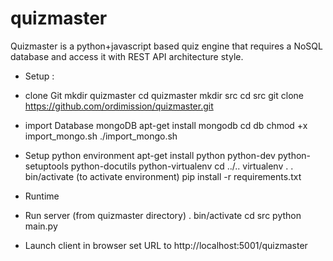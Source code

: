 quizmaster
==========

Quizmaster is a python+javascript based quiz engine that requires a NoSQL database and access it with REST API architecture style.

* Setup :
- clone Git
mkdir quizmaster
cd quizmaster
mkdir src
cd src
git clone https://github.com/ordimission/quizmaster.git

- import Database mongoDB
apt-get install mongodb
cd db
chmod +x import_mongo.sh
./import_mongo.sh

- Setup python environment
apt-get install python python-dev python-setuptools python-docutils python-virtualenv
cd ../..
virtualenv .
. bin/activate (to activate environment)
pip install -r requirements.txt

* Runtime
- Run server (from quizmaster directory)
. bin/activate
cd src
python main.py

- Launch client in browser
set URL to http://localhost:5001/quizmaster
